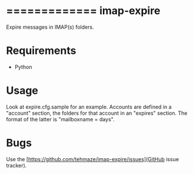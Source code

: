 =============
 imap-expire
=============

Expire messages in IMAP(s) folders.


Requirements
============

* Python


Usage
=====

Look at expire.cfg.sample for an example. Accounts are defined in a "account"
section, the folders for that account in an "expires" section. The format
of the latter is "mailboxname = days".


Bugs
====

Use the [https://github.com/tehmaze/imap-expire/issues](GitHub issue tracker).
